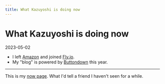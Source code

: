 ```yaml
---
title: What Kazuyoshi is doing now
---
```


# What Kazuyoshi is doing now

2023-05-02

- I left [Amazon](/amazon/) and joined [Fly.io](https://fly.io/).
- My "blog" is powered by [Buttondown](https://buttondown.email/kazuyoshi) this year.

----

This is my [now page](https://nownownow.com/about). What I'd tell a friend I haven't seen for a while.
